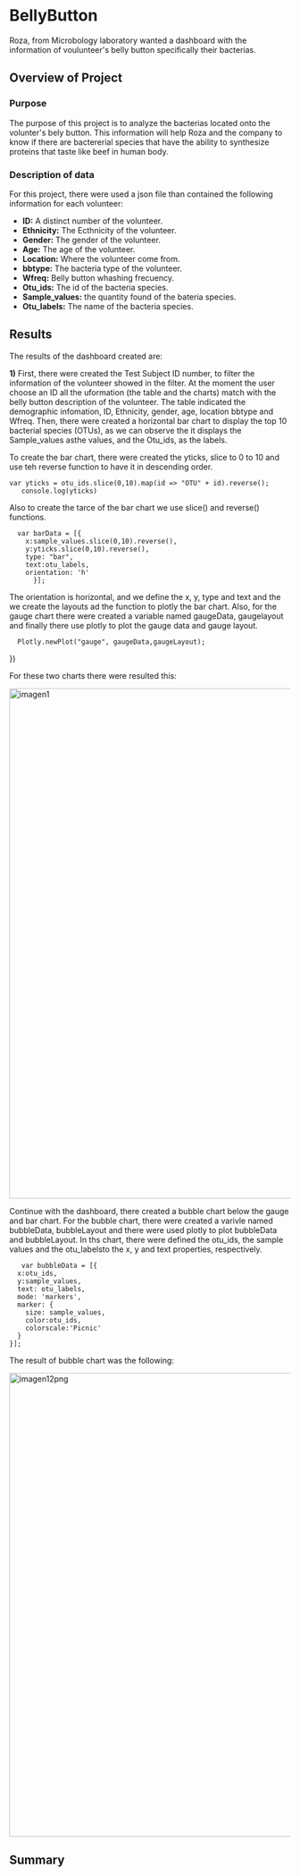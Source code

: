 # BellyButton
Roza, from Microbology laboratory wanted a dashboard with the information of voulunteer's belly button specifically their bacterias.

## Overview of Project 
### Purpose 
The purpose of this project is to analyze the bacterias located onto the volunter's bely button. This information will help Roza and the company to know if there are bactererial species that have the ability to synthesize proteins that taste like beef in human body.

### Description of data

For this project, there were used a json file than contained the following information for each volunteer:

* **ID:** A distinct number of the volunteer.
* **Ethnicity:** The Ecthnicity of the volunteer.
* **Gender:** The gender of the volunteer.
* **Age:** The age of the volunteer.
* **Location:** Where the volunteer come from.
* **bbtype:** The bacteria type of the volunteer.
* **Wfreq:** Belly button whashing frecuency. 
* **Otu_ids:** The id of the bacteria species.
* **Sample_values:** the quantity found of the bateria species.
* **Otu_labels:** The name of the bacteria species.


## Results 

The results of the dashboard created are:

**1)** First, there were created the Test Subject ID number, to filter the information of the volunteer showed in the filter.
At the moment the user choose an ID all the uformation (the table and the charts) match with the belly button description of the volunteer.
The table indicated the demographic infomation, ID, Ethnicity, gender, age, location bbtype and Wfreq. Then, there were created a horizontal bar chart to display the top 10 bacterial species (OTUs), as we can observe the it displays the Sample_values asthe values, and the Otu_ids, as the labels.

To create the bar chart, there were created the yticks, slice to 0 to 10 and use teh reverse function to have it in descending order.

    var yticks = otu_ids.slice(0,10).map(id => "OTU" + id).reverse();
       console.log(yticks)

Also to create  the tarce of the bar chart we use slice() and reverse() functions.

      var barData = [{
        x:sample_values.slice(0,10).reverse(),
        y:yticks.slice(0,10).reverse(),
        type: "bar",
        text:otu_labels,
        orientation: 'h'
          }];

The orientation is horizontal, and we define the x, y, type and text and the we create the layouts ad the function to plotly the bar chart.
Also, for the gauge chart there were created a variable named gaugeData, gaugelayout and finally there use plotly to plot the gauge data and gauge layout.

      Plotly.newPlot("gauge", gaugeData,gaugeLayout);
   })

For these two charts there were resulted this:


<img width="913" alt="imagen1" src="https://user-images.githubusercontent.com/96165500/185718485-c173a9b1-2a8f-445f-878c-e12b64b0d11e.png">

Continue with the dashboard, there created a bubble chart below the gauge and bar chart. For the bubble chart, there were created a varivle named bubbleData, bubbleLayout and there were used plotly to plot bubbleData and bubbleLayout. In ths chart, there were defined the otu_ids, the sample values and the otu_labelsto the x, y and text properties, respectively.

       var bubbleData = [{
      x:otu_ids,
      y:sample_values,
      text: otu_labels,
      mode: 'markers',
      marker: {
        size: sample_values,
        color:otu_ids,
        colorscale:'Picnic'
      }
    }];
    
The result of bubble chart was the following:

<img width="830" alt="imagen12png" src="https://user-images.githubusercontent.com/96165500/185718486-2e4b0220-28e5-4174-8002-f541ffc340cd.png">

## Summary
 

